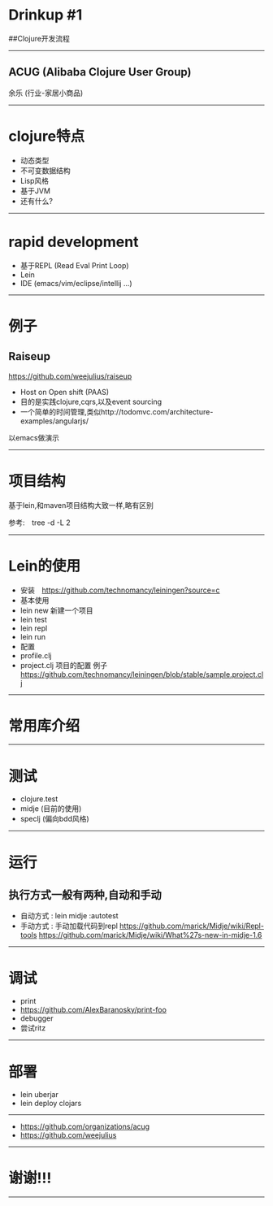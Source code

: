 # Drinkup #1 

##Clojure开发流程

---


## ACUG (Alibaba Clojure User Group)

余乐 (行业-家居小商品)

---

# clojure特点

*  动态类型
*  不可变数据结构
*  Lisp风格
*  基于JVM
*  还有什么?

---

# rapid development

*  基于REPL (Read Eval Print Loop)
*  Lein
*  IDE (emacs/vim/eclipse/intellij ...)

---

#  例子

## Raiseup

https://github.com/weejulius/raiseup

*  Host on Open shift (PAAS)
*  目的是实践clojure,cqrs,以及event sourcing
*  一个简单的时间管理,类似http://todomvc.com/architecture-examples/angularjs/

以emacs做演示

---

# 项目结构

基于lein,和maven项目结构大致一样,略有区别

参考:　tree -d -L 2

---

#  Lein的使用

*  安装　https://github.com/technomancy/leiningen?source=c
*  基本使用
  *  lein new 新建一个项目
  *  lein test
  *  lein repl
  *  lein run
*  配置
  * profile.clj
  * project.clj 项目的配置 例子 https://github.com/technomancy/leiningen/blob/stable/sample.project.clj

---



# 常用库介绍

---


# 测试

*  clojure.test
*  midje (目前的使用)
*  speclj (偏向bdd风格)


---

#  运行

## 执行方式一般有两种,自动和手动

* 自动方式 : lein midje :autotest
* 手动方式 : 手动加载代码到repl 
https://github.com/marick/Midje/wiki/Repl-tools
https://github.com/marick/Midje/wiki/What%27s-new-in-midje-1.6


---

#  调试

*  print
  *  https://github.com/AlexBaranosky/print-foo
*  debugger
  *  尝试ritz

---

#  部署

*  lein uberjar
*  lein deploy clojars

---

* https://github.com/organizations/acug
* https://github.com/weejulius


---

# 谢谢!!!

---




